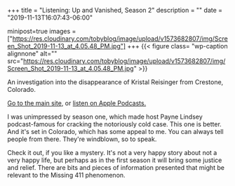 +++
title = "Listening: Up and Vanished, Season 2"
description = ""
date = "2019-11-13T16:07:43-06:00"

minipost=true
images = ["https://res.cloudinary.com/tobyblog/image/upload/v1573682807/img/Screen_Shot_2019-11-13_at_4.05.48_PM.jpg"]
+++
{{< figure class= "wp-caption alignnone" alt="" src="https://res.cloudinary.com/tobyblog/image/upload/v1573682807/img/Screen_Shot_2019-11-13_at_4.05.48_PM.jpg" >}}

An investigation into the disappearance of Kristal Reisinger from Crestone, Colorado. 

[Go to the main site](https://season2.upandvanished.com), or [listen on Apple Podcasts.](https://podcasts.apple.com/us/podcast/up-and-vanished/id1140596919)

I was unimpressed by season one, which made host Payne Lindsey podcast-famous for cracking the notoriously cold case. This one is better. And it's set in Colorado, which has some appeal to me. You can always tell people from there. They're windblown, so to speak. 

Check it out, if you like a mystery. It's not a very happy story about not a very happy life, but perhaps as in the first season it will bring some justice and relief. There are bits and pieces of information presented that might be relevant to the Missing 411 phenomenon. 
